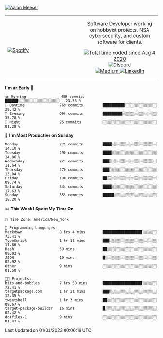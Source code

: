 [![Aaron Meese!](https://user-images.githubusercontent.com/17814535/88975338-a2aabf00-d27f-11ea-963f-8a19608716b4.png)](https://github.com/ajmeese7/readme-ascii "README ASCII")

<!-- Modified from project here: https://github.com/novatorem/novatorem -->
<table width="100%">
  <tr>
  <td width="50%">

&nbsp; <br> [![Spotify](https://ajmeese7.vercel.app/api/spotify)](https://open.spotify.com/user/ajmeese)

  </td>
  <td width="50%">
    <p align="center">
    Software Developer working on hobbyist projects, NSA cybersecurity, and custom software for clients.
    </p>
    <p align="center">
      <a href="https://wakatime.com/@f726891d-3b02-46cd-9b60-e8c59f9e2b14">
        <img src="https://wakatime.com/badge/user/f726891d-3b02-46cd-9b60-e8c59f9e2b14.svg" alt="Total time coded since Aug 4 2020" title="WakaTime" />
      </a>
      <a href="http://link.aaronmeese.com/discord">
        <img src="https://img.shields.io/badge/discord-ajmeese7%234835-369?style=flat-square&logo=discord&logoColor=white&color=purple" alt="Discord" title="Discord">
      </a>
      <br />
      <a href="https://link.aaronmeese.com/medium">
        <img src="https://img.shields.io/badge/medium-ajmeese7-1DB954?style=flat-square&logo=medium&logoColor=white" alt="Medium" title="Medium">
      </a>
      <a href="https://link.aaronmeese.com/linkedin">
        <img src="https://img.shields.io/badge/linkedIn-aaronmeese-1DB954?style=flat-square&logo=linkedin&logoColor=white&color=blue" alt="LinkedIn" title="LinkedIn">
      </a>
    </p>
  </td>

</table>

[//]: <> (The `&nbsp;` is to have Aphelion take up more space)

<!--START_SECTION:waka-->
**I'm an Early 🐤** 

```text
🌞 Morning                459 commits         ██████░░░░░░░░░░░░░░░░░░░   23.53 % 
🌆 Daytime                769 commits         ██████████░░░░░░░░░░░░░░░   39.42 % 
🌃 Evening                698 commits         █████████░░░░░░░░░░░░░░░░   35.78 % 
🌙 Night                  25 commits          ░░░░░░░░░░░░░░░░░░░░░░░░░   01.28 % 
```
📅 **I'm Most Productive on Sunday** 

```text
Monday                   275 commits         ████░░░░░░░░░░░░░░░░░░░░░   14.10 % 
Tuesday                  290 commits         ████░░░░░░░░░░░░░░░░░░░░░   14.86 % 
Wednesday                227 commits         ███░░░░░░░░░░░░░░░░░░░░░░   11.64 % 
Thursday                 270 commits         ███░░░░░░░░░░░░░░░░░░░░░░   13.84 % 
Friday                   190 commits         ██░░░░░░░░░░░░░░░░░░░░░░░   09.74 % 
Saturday                 344 commits         ████░░░░░░░░░░░░░░░░░░░░░   17.63 % 
Sunday                   355 commits         █████░░░░░░░░░░░░░░░░░░░░   18.20 % 
```


📊 **This Week I Spent My Time On** 

```text
🕑︎ Time Zone: America/New_York

💬 Programming Languages: 
Markdown                 8 hrs 4 mins        ██████████████████░░░░░░░   73.41 % 
TypeScript               1 hr 18 mins        ███░░░░░░░░░░░░░░░░░░░░░░   11.86 % 
Bash                     59 mins             ██░░░░░░░░░░░░░░░░░░░░░░░   09.03 % 
JSON                     19 mins             █░░░░░░░░░░░░░░░░░░░░░░░░   02.92 % 
Other                    9 mins              ░░░░░░░░░░░░░░░░░░░░░░░░░   01.50 % 

🐱‍💻 Projects: 
bits-and-bobbles         7 hrs 58 mins       ██████████████████░░░░░░░   72.41 % 
targetpackage.com        1 hr 21 mins        ███░░░░░░░░░░░░░░░░░░░░░░   12.35 % 
tweetshell               1 hr 3 mins         ██░░░░░░░░░░░░░░░░░░░░░░░   09.67 % 
target-package-builder   16 mins             █░░░░░░░░░░░░░░░░░░░░░░░░   02.42 % 
dotfiles-1               9 mins              ░░░░░░░░░░░░░░░░░░░░░░░░░   01.47 % 
```


 Last Updated on 01/03/2023 00:06:18 UTC
<!--END_SECTION:waka-->
